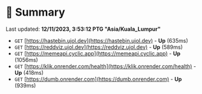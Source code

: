 # 📖 Summary
Last updated: **12/11/2023, 3:53:12 PTG "Asia/Kuala_Lumpur"**

- `GET` [https://hastebin.ujol.dev](https://hastebin.ujol.dev) - **Up** (635ms)
- `GET` [https://reddviz.ujol.dev](https://reddviz.ujol.dev) - **Up** (589ms)
- `GET` [https://memeapi.cyclic.app](https://memeapi.cyclic.app) - **Up** (1056ms)
- `GET` [https://klik.onrender.com/health](https://klik.onrender.com/health) - **Up** (418ms)
- `GET` [https://dumb.onrender.com](https://dumb.onrender.com) - **Up** (939ms)
